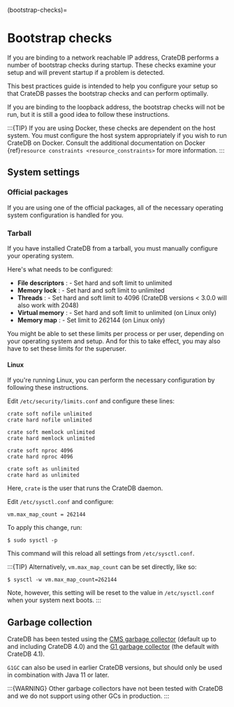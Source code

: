 ```{highlight} sh
```

(bootstrap-checks)=

# Bootstrap checks

If you are binding to a network reachable IP address, CrateDB performs a number
of bootstrap checks during startup. These checks examine your setup and will
prevent startup if a problem is detected.

This best practices guide is intended to help you configure your setup so that
CrateDB passes the bootstrap checks and can perform optimally.

If you are binding to the loopback address, the bootstrap checks will not be
run, but it is still a good idea to follow these instructions.

:::{TIP}
If you are using Docker, these checks are dependent on the host system. You
must configure the host system appropriately if you wish to run CrateDB on
Docker. Consult the additional documentation on Docker {ref}`resource
constraints <resource_constraints>` for more information.
:::

## System settings

### Official packages

If you are using one of the official packages, all of the necessary operating
system configuration is handled for you.

### Tarball

If you have installed CrateDB from a tarball, you must manually configure your
operating system.

Here's what needs to be configured:

- **File descriptors**
  : - Set hard and soft limit to unlimited
- **Memory lock**
  : - Set hard and soft limit to unlimited
- **Threads**
  : - Set hard and soft limit to 4096 (CrateDB versions < 3.0.0 will also work
      with 2048)
- **Virtual memory**
  : - Set hard and soft limit to unlimited (on Linux only)
- **Memory map**
  : - Set limit to 262144 (on Linux only)

You might be able to set these limits per process or per user, depending on
your operating system and setup. And for this to take effect, you may also have
to set these limits for the superuser.

#### Linux

If you're running Linux, you can perform the necessary configuration by
following these instructions.

Edit `/etc/security/limits.conf` and configure these lines:

```
crate soft nofile unlimited
crate hard nofile unlimited

crate soft memlock unlimited
crate hard memlock unlimited

crate soft nproc 4096
crate hard nproc 4096

crate soft as unlimited
crate hard as unlimited
```

Here, `crate` is the user that runs the CrateDB daemon.

Edit `/etc/sysctl.conf` and configure:

```
vm.max_map_count = 262144
```

To apply this change, run:

```console
$ sudo sysctl -p
```

This command will this reload all settings from `/etc/sysctl.conf`.

:::{TIP}
Alternatively, `vm.max_map_count` can be set directly, like so:

```console
$ sysctl -w vm.max_map_count=262144
```

Note, however, this setting will be reset to the value in
`/etc/sysctl.conf` when your system next boots.
:::

## Garbage collection

CrateDB has been tested using the [CMS garbage collector] (default up to and
including CrateDB 4.0) and the [G1 garbage collector] (the default with CrateDB 4.1).

`G1GC` can also be used in earlier CrateDB versions, but should only be used in
combination with Java 11 or later.

:::{WARNING}
Other garbage collectors have not been tested with CrateDB and we do not
support using other GCs in production.
:::

[cms garbage collector]: https://docs.oracle.com/javase/8/docs/technotes/guides/vm/gctuning/cms.html
[g1 garbage collector]: https://docs.oracle.com/javase/10/gctuning/garbage-first-garbage-collector.htm
